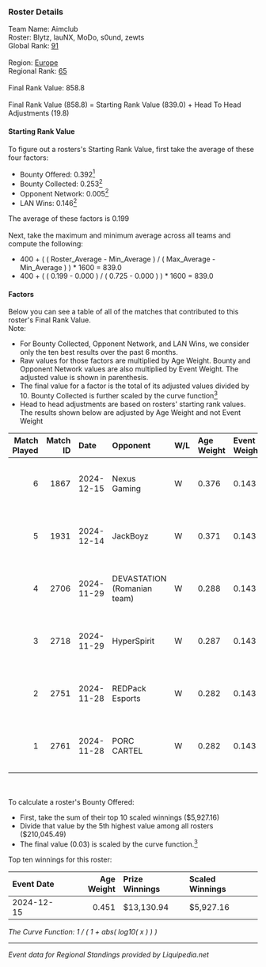 ### Roster Details<br />
Team Name: Aimclub<br />
Roster: Blytz, lauNX, MoDo, s0und, zewts<br />
Global Rank: [91](../standings_global.md)<br />
<br />
Region: [Europe]( ../standings_europe.md)<br />
Regional Rank: [65]( ../standings_europe.md)<br />
<br />
Final Rank Value:  858.8<br />
<br />
Final Rank Value (858.8) = Starting Rank Value (839.0) + Head To Head Adjustments (19.8)<br />

#### Starting Rank Value<br />
To figure out a rosters's Starting Rank Value, first take the average of these four factors:<br />
- Bounty Offered: 0.392[<sup>1</sup>](#table2)
- Bounty Collected: 0.253[<sup>2</sup>](#table1)
- Opponent Network: 0.005[<sup>2</sup>](#table1)
- LAN Wins: 0.146[<sup>2</sup>](#table1)

The average of these factors is 0.199<br />
<br />
Next, take the maximum and minimum average across all teams and compute the following:<br />
- 400 + ( ( Roster_Average - Min_Average ) / ( Max_Average - Min_Average ) ) * 1600 = 839.0
- 400 + ( ( 0.199 - 0.000 ) / ( 0.725 - 0.000 ) ) * 1600 = 839.0


#### Factors<br />
Below you can see a table of all of the matches that contributed to this roster's Final Rank Value.<br />
Note:<br />

- For Bounty Collected, Opponent Network, and LAN Wins, we consider only the ten best results over the past 6 months.
- Raw values for those factors are multiplied by Age Weight. Bounty and Opponent Network values are also multiplied by Event Weight. The adjusted value is shown in parenthesis.
- The final value for a factor is the total of its adjusted values divided by 10. Bounty Collected is further scaled by the curve function[<sup>3</sup>](#curveFunction)
- Head to head adjustments are based on rosters' starting rank values. The results shown below are adjusted by Age Weight and not Event Weight
<span id="table1"></span><br />


| Match Played | Match ID | Date       | Opponent                    | W/L | Age Weight | Event Weight | Bounty Collected | Opponent Network | LAN Wins  | H2H Adj. | Roster                           |
| -: | -: | :- | :- | :- | :- | :- | :- | :- | :- | -: | :- |
|            6 |     1867 | 2024-12-15 | Nexus Gaming                | W   | 0.376      | 0.143        | 0.161 (0.010)    | 0.539 (0.035)    | 1 (0.451) |     9.42 | Blytz, lauNX, MoDo, s0und, zewts |
|            5 |     1931 | 2024-12-14 | JackBoyz                    | W   | 0.371      | 0.143        | 0.008 (0.001)    | 0.046 (0.003)    | 1 (0.445) |     3.38 | Blytz, lauNX, MoDo, s0und, zewts |
|            4 |     2706 | 2024-11-29 | DEVASTATION (Romanian team) | W   | 0.288      | 0.143        | 0.003 (0.000)    | 0.063 (0.003)    | 0 (0.000) |     2.37 | Blytz, lauNX, MoDo, s0und, zewts |
|            3 |     2718 | 2024-11-29 | HyperSpirit                 | W   | 0.287      | 0.143        | 0.000 (0.000)    | 0.071 (0.003)    | 0 (0.000) |     1.18 | Blytz, lauNX, MoDo, s0und, zewts |
|            2 |     2751 | 2024-11-28 | REDPack Esports             | W   | 0.282      | 0.143        | 0.002 (0.000)    | 0.067 (0.003)    | 0 (0.000) |     2.14 | Blytz, lauNX, MoDo, s0und, zewts |
|            1 |     2761 | 2024-11-28 | PORC CARTEL                 | W   | 0.282      | 0.143        | 0.001 (0.000)    | 0.009 (0.000)    | 0 (0.000) |     1.35 | Blytz, lauNX, MoDo, s0und, zewts |

<br />
<span id="table2"></span><br />
To calculate a roster's Bounty Offered:<br />

- First, take the sum of their top 10 scaled winnings ($5,927.16)
- Divide that value by the 5th highest value among all rosters ($210,045.49)
- The final value (0.03) is scaled by the curve function.[<sup>3</sup>](#curveFunction)

Top ten winnings for this roster:<br />

| Event Date | Age Weight | Prize Winnings | Scaled Winnings |
| :- | -: | :- | :- |
| 2024-12-15 |      0.451 | $13,130.94     | $5,927.16       |


<span id="curveFunction"></span>_The Curve Function: 1 / ( 1 + abs( log10( x ) ) )_<br />

---
_Event data for Regional Standings provided by Liquipedia.net_<br />
